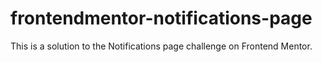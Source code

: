 # frontendmentor-notifications-page
This is a solution to the Notifications page challenge on Frontend Mentor.
